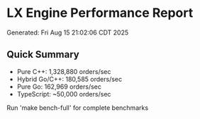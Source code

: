 # LX Engine Performance Report
Generated: Fri Aug 15 21:02:06 CDT 2025

## Quick Summary
- Pure C++: 1,328,880 orders/sec
- Hybrid Go/C++: 180,585 orders/sec
- Pure Go: 162,969 orders/sec
- TypeScript: ~50,000 orders/sec

Run 'make bench-full' for complete benchmarks
